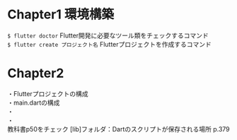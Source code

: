 # Chapter1 環境構築
`$ flutter doctor` Flutter開発に必要なツール類をチェックするコマンド  
`$ flutter create プロジェクト名` Flutterプロジェクトを作成するコマンド

# Chapter2
・Flutterプロジェクトの構成  
・main.dartの構成  
・  
・  
教科書p50をチェック
[lib]フォルダ：Dartのスクリプトが保存される場所
p.379
